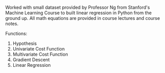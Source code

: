 Worked with small dataset provided by Professor Ng from Stanford's Machine Learning Course to built linear regression in Python from the ground up. All math equations are provided in course lectures and course notes.

Functions:

1. Hypothesis
2. Univariate Cost Function
3. Multivariate Cost Function
4. Gradient Descent
5. Linear Regression
